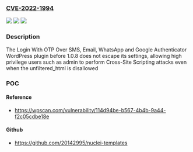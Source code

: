 ### [CVE-2022-1994](https://cve.mitre.org/cgi-bin/cvename.cgi?name=CVE-2022-1994)
![](https://img.shields.io/static/v1?label=Product&message=Login%20With%20OTP%20Over%20SMS%2C%20Email%2C%20WhatsApp%20and%20Google%20Authenticator&color=blue)
![](https://img.shields.io/static/v1?label=Version&message=1.0.8%3C%201.0.8%20&color=brighgreen)
![](https://img.shields.io/static/v1?label=Vulnerability&message=CWE-79%20Cross-site%20Scripting%20(XSS)&color=brighgreen)

### Description

The Login With OTP Over SMS, Email, WhatsApp and Google Authenticator WordPress plugin before 1.0.8 does not escape its settings, allowing high privilege users such as admin to perform Cross-Site Scripting attacks even when the unfiltered_html is disallowed

### POC

#### Reference
- https://wpscan.com/vulnerability/114d94be-b567-4b4b-9a44-f2c05cdbe18e

#### Github
- https://github.com/20142995/nuclei-templates

